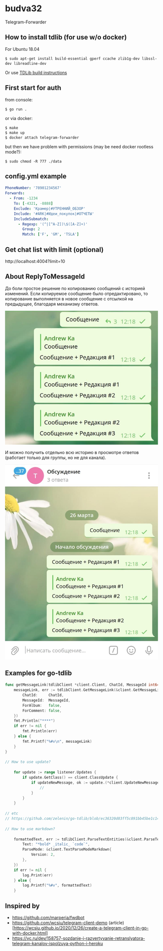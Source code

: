 # budva32

Telegram-Forwarder

## How to install tdlib (for use w/o docker)

For Ubuntu 18.04

```
$ sudo apt-get install build-essential gperf ccache zlib1g-dev libssl-dev libreadline-dev
```

Or use [TDLib build instructions](https://tdlib.github.io/td/build.html)

## First start for auth

from console:

```
$ go run .
```

or via docker:

```
$ make
$ make up
$ docker attach telegram-forwarder
```

but then we have problem with permissions (may be need docker rootless mode?):

```
$ sudo chmod -R 777 ./data
```

## config.yml example

```yml
PhoneNumber: '78901234567'
Forwards:
  - From: -1234
    To: [-4321, -8888]
    Exclude: 'Крамер|#УТРЕННИЙ_ОБЗОР'
    Include: '#ARK|#Идеи_покупок|#ОТЧЕТЫ'
    IncludeSubmatch:
      - Regexp: '(^|[^A-Z])\$([A-Z]+)'
        Group: 2
        Match: ['F', 'GM', 'TSLA']
```

## Get chat list with limit (optional)

http://localhost:4004?limit=10

## About ReplyToMessageId

До боли простое решение по копированию сообщений с историей изменений. Если копируемое сообщение было отредактировано, то копирование выполняется в новое сообщение с отсылкой на предыдущее, благодаря механизму ответов.

![](assets/image1.jpg)

И можно получить отдельно всю историю в просмотре ответов (работает только для группы, но не для канала).

![](assets/image2.jpg)

## Examples for go-tdlib

```go
func getMessageLink(tdlibClient *client.Client, ChatId, MessageId int64) {
	messageLink, err := tdlibClient.GetMessageLink(&client.GetMessageLinkRequest{
		ChatId:     ChatId,
		MessageId:  MessageId,
		ForAlbum:   false,
		ForComment: false,
	})
	fmt.Println("****")
	if err != nil {
		fmt.Println(err)
	} else {
		fmt.Printf("%#v\n", messageLink)
	}
}

// How to use update?

	for update := range listener.Updates {
		if update.GetClass() == client.ClassUpdate {
			if updateNewMessage, ok := update.(*client.UpdateNewMessage); ok {
				//
			}
		}
	}

// etc
// https://github.com/zelenin/go-tdlib/blob/ec36320d03ff5c891bb45be1c14317c195eeadb9/client/type.go#L1028-L1108

// How to use markdown?

	formattedText, err := tdlibClient.ParseTextEntities(&client.ParseTextEntitiesRequest{
		Text: "*bold* _italic_ `code`",
		ParseMode: &client.TextParseModeMarkdown{
			Version: 2,
		},
	})
	if err != nil {
		log.Print(err)
	} else {
		log.Printf("%#v", formattedText)
	}

```

## Inspired by

- https://github.com/marperia/fwdbot
- https://github.com/wcsiu/telegram-client-demo (article)[https://wcsiu.github.io/2020/12/26/create-a-telegram-client-in-go-with-docker.html]
- https://vc.ru/dev/158757-sozdanie-i-razvertyvanie-retranslyatora-telegram-kanalov-ispolzuya-python-i-heroku
